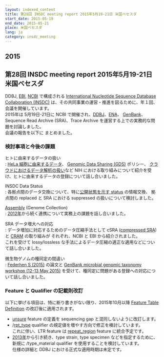 ```yaml
---
layout: indexed_content
title: 第28回 INSDC meeting report 2015年5月19-21日 米国ベセスダ
start_date: 2015-05-19
end_date: 2015-05-21
place: 米国ベセスダ
lang: ja
category: insdc_meeting
---
```


## 2015  <a name="2015"></a>

## 第28回 INSDC meeting report 2015年5月19-21日 米国ベセスダ

DDBJ, [EBI](https://www.ebi.ac.uk/),
[NCBI](https://www.ncbi.nlm.nih.gov/) で構成される 
[International Nucleotide Sequence Database Collaboration (INSDC)](http://www.insdc.org/)
は、その共同事業の運営・推進を図るために、年１回、会議を開催しています。  
2015年は 5月19日-21日に NCBI
で開催され、[DDBJ](/index.html)、[ENA](https://www.ebi.ac.uk/ena/)、
[GenBank](https://www.ncbi.nlm.nih.gov/genbank/index.html)、
Sequence Read Archive (SRA)、Trace Archive
を運営する上での実務的な問題を討論しました。  
会議の報告を以下に まとめました。

### 検討事項と今後の課題

ヒトに由来するデータの扱い  
:	[HeLa 細胞に由来するデータ](https://grants.nih.gov/grants/guide/notice-files/NOT-OD-14-080.html)、
	[Genomic Data Sharing (GDS)](https://osp.od.nih.gov/scientific-sharing/genomic-data-sharing/) ポリシー、
	[クラウドにおけるデータ解析の扱い](https://grants.nih.gov/grants/guide/notice-files/NOT-OD-15-086.html)など
	NIH における取り組みについて紹介を受け、ヒトに由来するデータの登録について話し合いました。

INSDC Data Status  
:	各拠点間のデータ交換について、特に[公開状態を示す status](https://www.insdc.org/submitting-standards/insdc-status-document/) の情報交換、
	拠点間の replaced と SRA における suppressed の扱いについて検討しました。

[Assembly](https://www.ncbi.nlm.nih.gov/assembly/) (Genome Collection)  
:	[2012年](/activities/insdc_meeting/2012.html)から続く連携について実務上の課題を話し合いました。

SRA データ増大への対応  
:	データ増加に対応するためのデータ圧縮手法として 
	cSRA ([compressed SRA](https://ftp.ncbi.nlm.nih.gov/sra/doc/csra-fileformat.ppsx)) と 
	[CRAM](https://www.ebi.ac.uk/ena/software/cram-toolkit) の取り組みが それぞれ、NCBI と EBI から紹介されました。    
	これを受けて lossy/lossless な手法によるデータ圧縮の適正な適用などについて話し合いました。

微生物ゲノムの種同定の間違い  
:	[Federhen S (2015)](https://nar.oxfordjournals.org/content/43/D1/D1086)
	の論文と [GenBank microbial genomic taxonomy workshop (12-13
	May 2015)](https://standardsingenomics.biomedcentral.com/articles/10.1186/s40793-016-0134-1)
	を受けて、種同定に問題がある登録への対応について話し合いました。

### Feature と Qualifier の記載則改訂  <a name="2015-ft"></a>

以下に挙げる項目は、特に断り書きがない限り、2015年10月以降 [Feature Table Definition](/ddbj/feature-table.html) の改訂後に適用されます。

-   [unsure](/ddbj/features.html#unsure) feature の定義を sequencing gap と混同しないように改訂します。
-   /[rpt\_type](/ddbj/qualifiers.html#rpt_type) qualifier
    の規定値を増やす方向で修正を検討しています。  
    これに伴い、LTR feature は
    [repeat\_region](/ddbj/features.html#repeat_region) feature
    に統合予定です。
-   [2013年](/activities/insdc_meeting/2013.html)から引き続き、type
    strain, type specimen などを指定するために、新規に /type\_material
    qualifier を使用することを検討しています。  
    仕様の詳細と DDBJ における正式な適用時期は未定です。
